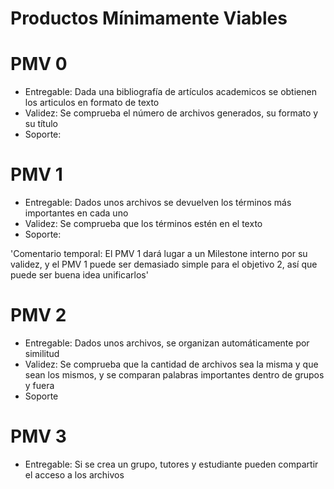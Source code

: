 # Productos Mínimamente Viables

# PMV 0

- Entregable: Dada una bibliografía de artículos academicos se obtienen los articulos en formato de texto
- Validez: Se comprueba el número de archivos generados, su formato y su título
- Soporte: 

# PMV 1

- Entregable: Dados unos archivos se devuelven los términos más importantes en cada uno
- Validez: Se comprueba que los términos estén en el texto
- Soporte:


'Comentario temporal: El PMV 1 dará lugar a un Milestone interno por su validez, y el PMV 1 puede ser demasiado simple para el objetivo 2, así que puede ser buena idea unificarlos'

# PMV 2

- Entregable: Dados unos archivos, se organizan automáticamente por similitud
- Validez: Se comprueba que la cantidad de archivos sea la misma y que sean los mismos, y se comparan palabras importantes dentro de grupos y fuera
- Soporte

# PMV 3

- Entregable: Si se crea un grupo, tutores y estudiante pueden compartir el acceso a los archivos